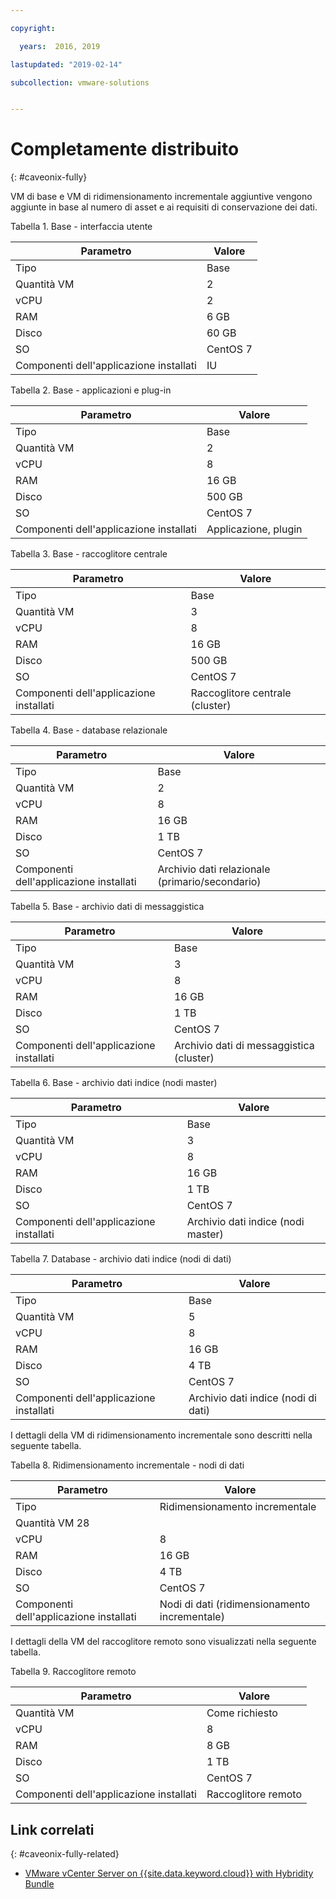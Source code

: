 ```yaml
---

copyright:

  years:  2016, 2019

lastupdated: "2019-02-14"

subcollection: vmware-solutions


---
```


# Completamente distribuito
{: #caveonix-fully}

VM di base e VM di ridimensionamento incrementale aggiuntive vengono aggiunte in base al numero di asset e ai requisiti di conservazione dei dati.

Tabella 1. Base - interfaccia utente

|Parametro	|Valore|
|---|---|
|Tipo	|Base|
|Quantità VM	|2|
|vCPU	|2|
|RAM	|6 GB|
|Disco	|60 GB|
|SO	|CentOS 7|
|Componenti dell'applicazione installati	|IU|

Tabella 2. Base - applicazioni e plug-in

|Parametro	|Valore|
|---|---|
|Tipo	|Base|
|Quantità VM	|2|
|vCPU	|8|
|RAM	|16 GB|
|Disco	|500 GB|
|SO	|CentOS 7|
|Componenti dell'applicazione installati	|Applicazione, plugin|

Tabella 3. Base - raccoglitore centrale

|Parametro	|Valore |
|---|---|
|Tipo	|Base |
|Quantità VM	|3 |
|vCPU	|8 |
|RAM	|16 GB |
|Disco	|500 GB |
|SO	|CentOS 7 |
|Componenti dell'applicazione installati	|Raccoglitore centrale (cluster) |

Tabella 4. Base - database relazionale

|Parametro	|Valore |
|---|---|
|Tipo	|Base |
|Quantità VM	|2 |
|vCPU	|8 |
|RAM	|16 GB |
|Disco	|1 TB |
|SO|CentOS 7 |
|Componenti dell'applicazione installati	|Archivio dati relazionale (primario/secondario) |

Tabella 5. Base - archivio dati di messaggistica

|Parametro	|Valore |
|---|---|
|Tipo	|Base |
|Quantità VM	|3 |
|vCPU	|8 |
|RAM	|16 GB |
|Disco	|1 TB |
|SO	|CentOS 7 |
|Componenti dell'applicazione installati	|Archivio dati di messaggistica (cluster) |

Tabella 6. Base - archivio dati indice (nodi master)

|Parametro	|Valore |
|---|---|
|Tipo	|Base |
|Quantità VM	|3 |
|vCPU	|8 |
|RAM	|16 GB |
|Disco	|1 TB |
|SO	|CentOS 7 |
|Componenti dell'applicazione installati	|Archivio dati indice (nodi master) |

Tabella 7. Database - archivio dati indice (nodi di dati)

|Parametro	|Valore |
|---|---|
|Tipo	|Base |
|Quantità VM	|5 |
|vCPU	|8 |
|RAM	|16 GB |
|Disco	|4 TB |
|SO	|CentOS 7 |
|Componenti dell'applicazione installati	|Archivio dati indice (nodi di dati) |

I dettagli della VM di ridimensionamento incrementale sono descritti nella seguente tabella.

Tabella 8. Ridimensionamento incrementale - nodi di dati

|Parametro	|Valore |
|---|---|
|Tipo	|Ridimensionamento incrementale |
|Quantità VM	28 |
|vCPU	|8 |
|RAM	|16 GB |
|Disco	|4 TB |
|SO	|CentOS 7 |
|Componenti dell'applicazione installati	|Nodi di dati (ridimensionamento incrementale) |

I dettagli della VM del raccoglitore remoto sono visualizzati nella seguente tabella.

Tabella 9. Raccoglitore remoto

|Parametro	|Valore |
|---|---|
|Quantità VM	|Come richiesto |
|vCPU	|8 |
|RAM	|8 GB |
|Disco	|1 TB |
|SO	|CentOS 7 |
|Componenti dell'applicazione installati	|Raccoglitore remoto |

## Link correlati
{: #caveonix-fully-related}

* [VMware vCenter Server on {{site.data.keyword.cloud}} with Hybridity Bundle](/docs/services/vmwaresolutions/archiref/vcs?topic=vmware-solutions-vcs-hybridity-intro)
